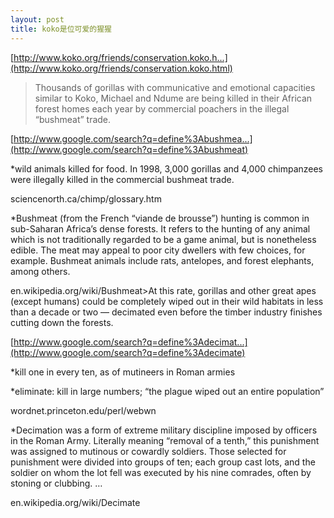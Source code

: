 ```yaml
---
layout: post
title: koko是位可爱的猩猩
---
```


[http://www.koko.org/friends/conservation.koko.h...](http://www.koko.org/friends/conservation.koko.html)

>Thousands of gorillas with communicative and emotional capacities similar to Koko, Michael and Ndume are being killed in their African forest homes each year by commercial poachers in the illegal “bushmeat” trade.

[http://www.google.com/search?q=define%3Abushmea...](http://www.google.com/search?q=define%3Abushmeat)

*wild animals killed for food. In 1998, 3,000 gorillas and 4,000 chimpanzees were illegally killed in the commercial bushmeat trade.

sciencenorth.ca/chimp/glossary.htm

*Bushmeat (from the French “viande de brousse”) hunting is common in sub-Saharan Africa’s dense forests. It refers to the hunting of any animal which is not traditionally regarded to be a game animal, but is nonetheless edible. The meat may appeal to poor city dwellers with few choices, for example. Bushmeat animals include rats, antelopes, and forest elephants, among others.

en.wikipedia.org/wiki/Bushmeat>At this rate, gorillas and other great apes (except humans) could be completely wiped out in their wild habitats in less than a decade or two — decimated even before the timber industry finishes cutting down the forests.

[http://www.google.com/search?q=define%3Adecimat...](http://www.google.com/search?q=define%3Adecimate)

*kill one in every ten, as of mutineers in Roman armies

*eliminate: kill in large numbers; “the plague wiped out an entire population”

wordnet.princeton.edu/perl/webwn

*Decimation was a form of extreme military discipline imposed by officers in the Roman Army. Literally meaning “removal of a tenth,” this punishment was assigned to mutinous or cowardly soldiers. Those selected for punishment were divided into groups of ten; each group cast lots, and the soldier on whom the lot fell was executed by his nine comrades, often by stoning or clubbing. …

en.wikipedia.org/wiki/Decimate
